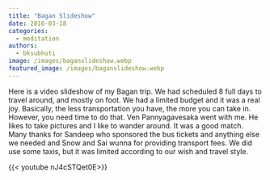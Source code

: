 ```yaml
---
title: "Bagan Slideshow"
date: 2016-03-18
categories: 
  - meditation
authors: 
  - bksubhuti
image: /images/baganslideshow.webp
featured_image: /images/baganslideshow.webp
---
```


Here is a video slideshow of my Bagan trip. We had scheduled 8 full days to travel around, and mostly on foot. We had a limited budget and it was a real joy. Basically, the less transportation you have, the more you can take in. However, you need time to do that. Ven Pannyagavesaka went with me. He likes to take pictures and I like to wander around. It was a good match. Many thanks for Sandeep who sponsored the bus tickets and anything else we needed and Snow and Sai wunna for providing transport fees. We did use some taxis, but it was limited according to our wish and travel style.

{{< youtube nJ4cSTQet0E>}}